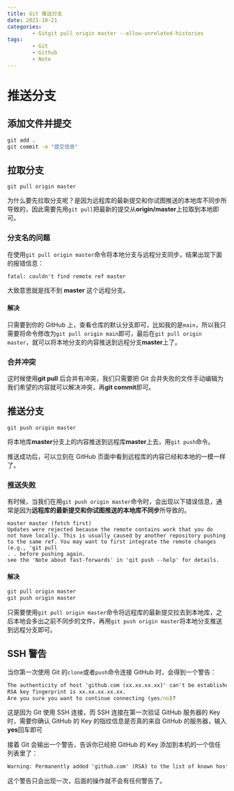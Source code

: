 ```yaml
---
title: Git 推送分支
date: 2021-10-21
categories:
        - Gitgit pull origin master --allow-unrelated-histories
tags:
        - Git
        - Github
        - Note
---
```


# 推送分支



## 添加文件并提交

```cmd
git add .
git commit -m "提交信息"
```

## 拉取分支

```
git pull origin master
```

为什么要先拉取分支呢？是因为远程库的最新提交和你试图推送的本地库不同步所导致的，因此需要先用`git pull`把最新的提交从**origin/master**上拉取到本地即可。

### 分支名的问题

在使用`git pull origin master`命令将本地分支与远程分支同步，结果出现下面的报错信息：

```cmd
fatal: couldn't find remote ref master
```

大致意思就是找不到 **master** 这个远程分支。

#### 解决

只需要到你的 GitHub 上，查看仓库的默认分支即可，比如我的是`main`，所以我只需要将命令修改为`git pull origin main`即可，最后在`git pull origin master`，就可以将本地分支的内容推送到远程分支**master**上了。

### 合并冲突

这时候使用**git pull** 后合并有冲突，我们只需要把 Git 合并失败的文件手动编辑为我们希望的内容就可以解决冲突，再**git commit**即可。

## 推送分支

```
git push origin master
```

将本地库**master**分支上的内容推送到远程库**master**上去，用`git push`命令。

推送成功后，可以立刻在 GitHub 页面中看到远程库的内容已经和本地的一模一样了。

### 推送失败

有时候，当我们在用`git push origin master`命令时，会出现以下错误信息，通常是因为**远程库的最新提交和你试图推送的本地库不同步**所导致的。

```
master master (fetch first)
Updates were rejected because the remote contains work that you do
not have locally. This is usually caused by another repository pushing
to the same ref. You may want to first integrate the remote changes
(e.g., 'git pull
. . before pushing again.
see the 'Note about fast-forwards' in 'qit push --help' for details.
```

#### 解决

```cmd
git pull origin master
git push origin master
```

只需要使用`git pull origin master`命令将远程库的最新提交拉去到本地库，之后本地会多出之前不同步的文件，再用`git push origin master`将本地分支推送到远程分支即可。

## SSH 警告

当你第一次使用 Git 的`clone`或者`push`命令连接 GitHub 时，会得到一个警告：

```cmd
The authenticity of host 'github.com (xx.xx.xx.xx)' can't be established.
RSA key fingerprint is xx.xx.xx.xx.xx.
Are you sure you want to continue connecting (yes/no)?
```

这是因为 Git 使用 SSH 连接，而 SSH 连接在第一次验证 GitHub 服务器的 Key 时，需要你确认 GitHub 的 Key 的指纹信息是否真的来自 GitHub 的服务器，输入**yes**回车即可

接着 Git 会输出一个警告，告诉你已经把 GitHub 的 Key 添加到本机的一个信任列表里了：

```cmd
Warning: Permanently added 'github.com' (RSA) to the list of known hosts.
```

这个警告只会出现一次，后面的操作就不会有任何警告了。

